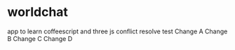 # worldchat
app to learn coffeescript and three js
conflict resolve test
Change A
Change B
Change C
Change D
